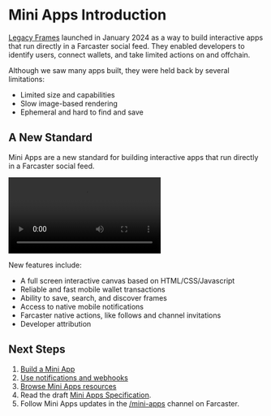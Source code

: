 # Mini Apps Introduction

[Legacy Frames](../frames/index.md) launched in January 2024 as a way to build interactive apps that run directly in a Farcaster social feed. They enabled developers to identify users, connect wallets, and take limited actions on and offchain.

Although we saw many apps built, they were held back by several limitations:

- Limited size and capabilities
- Slow image-based rendering
- Ephemeral and hard to find and save

## A New Standard

Mini Apps are a new standard for building interactive apps that run directly in a Farcaster social feed.

<video width="300" controls>
  <source src="./frames_v2.mp4" type="video/mp4">
</video>

New features include:

- A full screen interactive canvas based on HTML/CSS/Javascript
- Reliable and fast mobile wallet transactions
- Ability to save, search, and discover frames
- Access to native mobile notifications
- Farcaster native actions, like follows and channel invitations
- Developer attribution

## Next Steps

1. [Build a Mini App](./getting-started)
2. [Use notifications and webhooks](./notifications_webhooks)
3. [Browse Mini Apps resources](./resources)
4. Read the draft [Mini Apps Specification](./spec).
5. Follow Mini Apps updates in the [/mini-apps](https://warpcast.com/~/channel/frames-v2) channel on Farcaster.
